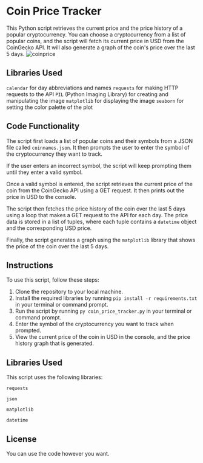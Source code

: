 # Coin Price Tracker


This Python script retrieves the current price and the price history of a popular cryptocurrency. You can choose a cryptocurrency from a list of popular coins, and the script will fetch its current price in USD from the CoinGecko API. It will also generate a graph of the coin's price over the last 5 days.
![coinprice](https://github.com/parzivalhaliday/100-python-apps/blob/main/coinprice/image.png)


## Libraries Used

`calendar` for day abbreviations and names
`requests` for making HTTP requests to the API
`PIL` (Python Imaging Library) for creating and manipulating the image
`matplotlib` for displaying the image
`seaborn` for setting the color palette of the plot

## Code Functionality
The script first loads a list of popular coins and their symbols from a JSON file called `coinnames.json`. It then prompts the user to enter the symbol of the cryptocurrency they want to track.

If the user enters an incorrect symbol, the script will keep prompting them until they enter a valid symbol.

Once a valid symbol is entered, the script retrieves the current price of the coin from the CoinGecko API using a GET request. It then prints out the price in USD to the console.

The script then fetches the price history of the coin over the last 5 days using a loop that makes a GET request to the API for each day. The price data is stored in a list of tuples, where each tuple contains a `datetime` object and the corresponding USD price.

Finally, the script generates a graph using the `matplotlib` library that shows the price of the coin over the last 5 days.

## Instructions
To use this script, follow these steps:

1. Clone the repository to your local machine.
2. Install the required libraries by running `pip install -r requirements.txt` in your terminal or command prompt.
3. Run the script by running `py coin_price_tracker.py` in your terminal or command prompt.
4. Enter the symbol of the cryptocurrency you want to track when prompted.
5. View the current price of the coin in USD in the console, and the price history graph that is generated.

## Libraries Used
This script uses the following libraries:

`requests` 

`json`

`matplotlib`

`datetime`


## License

You can use the code however you want.